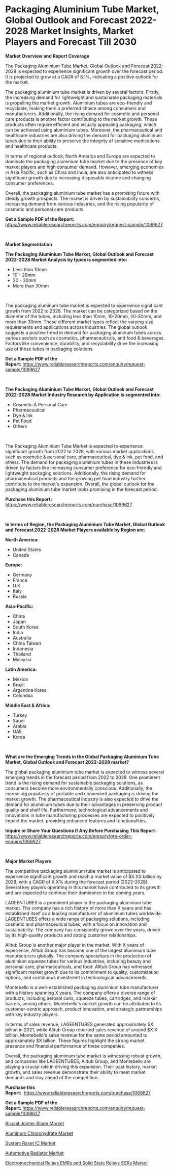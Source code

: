 <p><h1>Packaging Aluminium Tube Market, Global Outlook and Forecast 2022-2028 Market Insights, Market Players and Forecast Till 2030</h1></p><p><strong>Market Overview and Report Coverage</strong></p>
<p><p>The Packaging Aluminium Tube Market, Global Outlook and Forecast 2022-2028 is expected to experience significant growth over the forecast period. It is projected to grow at a CAGR of 8.1%, indicating a positive outlook for the market. </p><p>The packaging aluminium tube market is driven by several factors. Firstly, the increasing demand for lightweight and sustainable packaging materials is propelling the market growth. Aluminium tubes are eco-friendly and recyclable, making them a preferred choice among consumers and manufacturers. Additionally, the rising demand for cosmetic and personal care products is another factor contributing to the market growth. These products often require efficient and visually appealing packaging, which can be achieved using aluminium tubes. Moreover, the pharmaceutical and healthcare industries are also driving the demand for packaging aluminium tubes due to their ability to preserve the integrity of sensitive medications and healthcare products.</p><p>In terms of regional outlook, North America and Europe are expected to dominate the packaging aluminium tube market due to the presence of key market players and high consumer demand. However, emerging economies in Asia Pacific, such as China and India, are also anticipated to witness significant growth due to increasing disposable income and changing consumer preferences.</p><p>Overall, the packaging aluminium tube market has a promising future with steady growth prospects. The market is driven by sustainability concerns, increasing demand from various industries, and the rising popularity of cosmetic and personal care products.</p></p>
<p><strong>Get a Sample PDF of the Report:</strong> <a href="https://www.reliableresearchreports.com/enquiry/request-sample/1069627">https://www.reliableresearchreports.com/enquiry/request-sample/1069627</a></p>
<p>&nbsp;</p>
<p><strong>Market Segmentation</strong></p>
<p><strong>The Packaging Aluminium Tube Market, Global Outlook and Forecast 2022-2028 Market Analysis by types is segmented into:</strong></p>
<p><ul><li>Less than 10mm</li><li>10 - 20mm</li><li>20 - 30mm</li><li>More than 30mm</li></ul></p>
<p>&nbsp;</p>
<p><p>The packaging aluminum tube market is expected to experience significant growth from 2022 to 2028. The market can be categorized based on the diameter of the tubes, including less than 10mm, 10-20mm, 20-30mm, and more than 30mm. These different market types reflect the varying size requirements and applications across industries. The global outlook suggests a positive trend in demand for packaging aluminum tubes across various sectors such as cosmetics, pharmaceuticals, and food & beverages. Factors like convenience, durability, and recyclability drive the increasing use of these tubes in packaging solutions.</p></p>
<p><strong>Get a Sample PDF of the Report:</strong>&nbsp;<a href="https://www.reliableresearchreports.com/enquiry/request-sample/1069627">https://www.reliableresearchreports.com/enquiry/request-sample/1069627</a></p>
<p>&nbsp;</p>
<p><strong>The Packaging Aluminium Tube Market, Global Outlook and Forecast 2022-2028 Market Industry Research by Application is segmented into:</strong></p>
<p><ul><li>Cosmetic & Personal Care</li><li>Pharmaceutical</li><li>Dye & Ink</li><li>Pet Food</li><li>Others</li></ul></p>
<p>&nbsp;</p>
<p><p>The Packaging Aluminium Tube Market is expected to experience significant growth from 2022 to 2028, with various market applications such as cosmetic & personal care, pharmaceutical, dye & ink, pet food, and others. The demand for packaging aluminium tubes in these industries is driven by factors like increasing consumer preference for eco-friendly and lightweight packaging solutions. Additionally, the rising demand for pharmaceutical products and the growing pet food industry further contribute to the market's expansion. Overall, the global outlook for the packaging aluminium tube market looks promising in the forecast period.</p></p>
<p><strong>Purchase this Report:</strong>&nbsp; <a href="https://www.reliableresearchreports.com/purchase/1069627">https://www.reliableresearchreports.com/purchase/1069627</a></p>
<p>&nbsp;</p>
<p><strong>In terms of Region, the Packaging Aluminium Tube Market, Global Outlook and Forecast 2022-2028 Market Players available by Region are:</strong></p>
<p>
    <p> <strong> North America: </strong>
        <ul>
            <li>United States</li>
            <li>Canada</li>
        </ul>
        </p> 
    <p> <strong> Europe: </strong>
        <ul>
            <li>Germany</li>
            <li>France</li>
            <li>U.K.</li>
            <li>Italy</li>
            <li>Russia</li>
        </ul>
        </p> 
    <p> <strong> Asia-Pacific: </strong>
        <ul>
            <li>China</li>
            <li>Japan</li>
            <li>South Korea</li>
            <li>India</li>
            <li>Australia</li>
            <li>China Taiwan</li>
            <li>Indonesia</li>
            <li>Thailand</li>
            <li>Malaysia</li>
        </ul>
        </p> 
    <p> <strong> Latin America: </strong>
        <ul>
            <li>Mexico</li>
            <li>Brazil</li>
            <li>Argentina Korea</li>
            <li>Colombia</li>
        </ul>
        </p> 
    <p> <strong> Middle East & Africa: </strong>
        <ul>
            <li>Turkey</li>
            <li>Saudi</li>
            <li>Arabia</li>
            <li>UAE</li>
            <li>Korea</li>
        </ul>
    </p>
    </p>
<p>&nbsp;</p>
<p><strong>What are the Emerging Trends in the Global Packaging Aluminium Tube Market, Global Outlook and Forecast 2022-2028 market?</strong></p>
<p><p>The global packaging aluminium tube market is expected to witness several emerging trends in the forecast period from 2022 to 2028. One prominent trend is the rising demand for sustainable packaging solutions, as consumers become more environmentally conscious. Additionally, the increasing popularity of portable and convenient packaging is driving the market growth. The pharmaceutical industry is also expected to drive the demand for aluminium tubes due to their advantages in preserving product quality and shelf life. Furthermore, technological advancements and innovations in tube manufacturing processes are expected to positively impact the market, providing enhanced features and functionalities.</p></p>
<p><strong>Inquire or Share Your Questions If Any Before Purchasing This Report</strong>- <a href="https://www.reliableresearchreports.com/enquiry/pre-order-enquiry/1069627">https://www.reliableresearchreports.com/enquiry/pre-order-enquiry/1069627</a></p>
<p>&nbsp;</p>
<p><strong>Major Market Players</strong></p>
<p><p>The competitive packaging aluminium tube market is anticipated to experience significant growth and reach a market value of $X.XX billion by 2028, with a CAGR of X.X% during the forecast period (2022-2028). Several key players operating in this market have contributed to its growth and are expected to continue their dominance in the coming years. </p><p>LAGEENTUBES is a prominent player in the packaging aluminium tube market. The company has a rich history of more than X years and has established itself as a leading manufacturer of aluminium tubes worldwide. LAGEENTUBES offers a wide range of packaging solutions, including cosmetic and pharmaceutical tubes, with a focus on innovation and sustainability. The company has consistently grown over the years, driven by its high-quality products and strong customer relationships. </p><p>Alltub Group is another major player in the market. With X years of experience, Alltub Group has become one of the largest aluminium tube manufacturers globally. The company specializes in the production of aluminium squeeze tubes for various industries, including beauty and personal care, pharmaceuticals, and food. Alltub Group has witnessed significant market growth due to its commitment to quality, customization options, and continuous investment in technological advancements. </p><p>Montebello is a well-established packaging aluminium tube manufacturer with a history spanning X years. The company offers a diverse range of products, including aerosol cans, squeeze tubes, cartridges, and marker barrels, among others. Montebello's market growth can be attributed to its customer-centric approach, product innovation, and strategic partnerships with key industry players. </p><p>In terms of sales revenue, LAGEENTUBES generated approximately $X billion in 2021, while Alltub Group reported sales revenue of around $X.X billion. Montebello's sales revenue for the same period amounted to approximately $X billion. These figures highlight the strong market presence and financial performance of these companies. </p><p>Overall, the packaging aluminium tube market is witnessing robust growth, and companies like LAGEENTUBES, Alltub Group, and Montebello are playing a crucial role in driving this expansion. Their past history, market growth, and sales revenue demonstrate their ability to meet market demands and stay ahead of the competition.</p></p>
<p><strong>Purchase this Report:</strong>&nbsp;&nbsp;<a href="https://www.reliableresearchreports.com/purchase/1069627">https://www.reliableresearchreports.com/purchase/1069627</a></p>
<p></p>
<p><strong>Get a Sample PDF of the Report:</strong>&nbsp;<a href="https://www.reliableresearchreports.com/enquiry/request-sample/1069627">https://www.reliableresearchreports.com/enquiry/request-sample/1069627</a></p>
<p><p><a href="https://www.linkedin.com/pulse/biscuit-jointer-blade-market-challenges-opportunities-growth-qipbe/">Biscuit Jointer Blade Market</a></p><p><a href="https://medium.com/@gerardowolf/aluminum-chlorohydrate-market-size-growth-forecast-2023-2030-d72d0ee3e686">Aluminum Chlorohydrate Market</a></p><p><a href="https://www.reportprime.com/system-reset-ic-r4165">System Reset IC Market</a></p><p><a href="https://medium.com/@chiragreportprime2/automotive-radiator-market-size-growth-forecast-2023-2030-d5dc62f74969">Automotive Radiator Market</a></p><p><a href="https://www.reportprime.com/electromechanical-relays-emrs-and-solid-state-relays-ssrs-r4166">Electromechanical Relays EMRs and Solid State Relays SSRs Market</a></p></p>